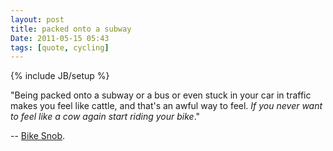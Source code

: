 ```yaml
---
layout: post
title: packed onto a subway
Date: 2011-05-15 05:43
tags: [quote, cycling]
---
```

{% include JB/setup %} 

"Being packed onto a subway or a bus or even stuck in your car in traffic
makes you feel like cattle, and that's an awful way to feel. _If you never
want to feel like a cow again start riding your bike_."

-- [Bike Snob](http://www.chroniclebooks.com/bikesnob/).
